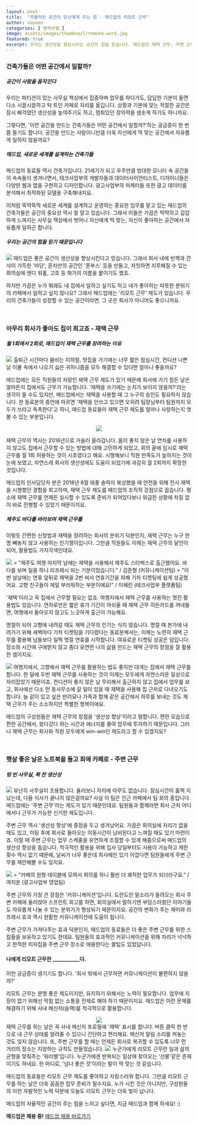 ```yaml
---
layout: post
title:  "자율적인 공간이 당신에게 주는 힘 - 매드업의 리모트 근무"
author: soyeon
categories: [ 맫력어필 ]
image: assets/images/thumbnail/remote-work.jpg
featured: true
excerpt: 우리는 생산성을 향상시키는 공간의 힘을 믿습니다. 매드업의 재택 근무, 주변 근무 이야기.
---
```


### 건축가들은 어떤 공간에서 일할까?
##### 공간이 사람을 움직인다
우리는 파티션이 있는 사무실 책상에서 집중하며 업무를 하다가도, 답답한 기분이 들면 다소 시끌시끌하고 탁 트인 카페로 자리를 옮깁니다. 상황과 기분에 맞는 적절한 공간은 잠시 삐걱댔던 생산성을 높여주기도 하고, 멈춰있던 창의력을 샘솟게 하기도 하니까요. 

그렇다면, '이런 공간을 만드는 건축가들은 어떤 공간에서 일할까?'하는 궁금증이 한 번쯤 들기도 합니다. 공간을 만드는 사람이니만큼 더욱 자신에게 딱 맞는 공간에서 자유롭게 일하지 않을까요?  

##### 매드업, 새로운 세계를 설계하는 건축가들
매드업의 동료들 역시 건축가입니다. 21세기가 되고 우주만큼 방대한 모니터 속 공간들이 속속들이 생겨나면서, 테크사업부의 개발자들과 데이터사이언티스트, 디자이너들은 다양한 웹과 앱을 구현하고 디자인합니다. 광고사업부의 마케터들 또한 광고 데이터를 분석해서 최적화된 모델을 구축해내지요.

이처럼 뚝딱뚝딱 새로운 세계를 설계하고 운영하는 중요한 임무를 맡고 있는 매드업의 건축가들은 공간의 중요성 역시 잘 알고 있습니다. 그래서 이들은 가끔은 딱딱하고 갑갑하게 느껴지는 사무실 책상에서 벗어나 자신에게 딱 맞는, 자신이 좋아하는 공간에서 자유롭게 일하곤 합니다.

##### 우리는 공간의 힘을 믿기 때문입니다
<img src="../assets/images/remote_2.jpg">
매드업은 좋은 공간이 생산성을 향상시킨다고 믿습니다. 그래서 회사 내에 빈백과 간식이 가득한 '마당', 혼자만의 공간인 '폰부스' 등을 만들고, 자칫하면 지루해질 수 있는 회의실에 앤디 워홀, 고흐 등 화가의 이름을 붙이기도 했죠.

하지만 가끔은 누가 뭐래도 내 집에서 일하고 싶기도 하고 내가 좋아하는 따뜻한 분위기의 카페에서 일하고 싶지 않나요? 그래서 매드업에는 '리모트 근무' 제도가 있습니다. 우리의 건축가들이 성장할 수 있는 공간이라면, 그 곳은 회사가 아니어도 좋으니까요.  

<br/>

### 아무리 회사가 좋아도 집이 최고죠 - 재택 근무
##### 월 1회에서 2회로, 매드업이 재택 근무를 장려하는 이유
<img src="../assets/images/remote_3.jpg">
출퇴근 시간마다 붐비는 지하철, 맛집을 가기에는 너무 짧은 점심시간, 컨디션 나쁜 날 이불 속에서 나오기 싫은 귀차니즘을 모두 해결할 수 있다면 얼마나 좋을까요? 

매드업에는 모든 직원들의 자랑인 재택 근무 제도가 있기 때문에 회사에 가기 힘든 날은 얼마든지 집에서도 근무가 가능합니다. '재택을 쓰기에는 눈치가 보이지 않을까?'라는 생각이 들 수도 있지만, 매드업에서는 재택을 사용할 때 그 누구의 승인도 필요하지 않습니다. 한 동료분의 증언에 따르면 '재택을 안쓰고 있으면 오히려 팀장님부터 팀원까지 모두가 쓰라고 독촉한다'고 하니, 매드업 동료들이 재택 근무 제도를 얼마나 사랑하는지 엿볼 수 있는 부분입니다.  

<center><img src="../assets/images/remote_4.jpg"></center>  

재택 근무의 역사는 2016년으로 거슬러 올라갑니다. 몸이 좋지 않은 날 연차를 사용하지 않고도 집에서 근무할 수 있는 방법에 대해 고민하게 되었고, 회의 끝에 임시로 재택 근무를 월 1회 허용하는 것이 시초였다고 해요. 시행해보니 직원 만족도가 높아지는 것이 눈에 보였고, 자연스레 회사의 생산성에도 도움이 되었기에 과감히 월 2회까지 확장한 것입니다. 

매드업의 인사담당자 분은 2018년 8월 태풍 솔릭이 북상했을 때 안전을 위해 전사 재택을 시행했던 경험을 회고하며, 재택 근무 제도를 매드업의 조직적 강점으로 꼽습니다. 평소에 재택 근무를 언제든 실시할 수 있도록 준비가 되어있다보니 위급한 상황에 차질 없이 바로 진행할 수 있었기 때문이지요.

##### 제주도 바다를 바라보며 재택 근무를
이렇듯 간편한 신청법과 재택을 장려하는 회사의 분위기 덕분인지, 재택 근무는 누구 한 명 빼놓지 않고 사용하는 인기쟁이입니다. 그만큼 직원들도 이제는 재택 근무의 달인이 되어, 활용법도 가지각색인데요.

<img src="../assets/images/remote_5.jpg">
> "제주도 여행 마지막 날에는 재택을 사용해서 제주도 스타벅스로 출근했어요. 바다를 보며 일을 하니 리프레시 되는 기분이었습니다." / 김준형 (커뮤니케이션팀)  
> "이번 설날에는 연휴 앞뒤로 재택을 2번 써서 연휴기간을 피해 기차 티켓팅에 쉽게 성공했어요. 고향 친구들이 제일 부러워하는 부분이에요!" / 이혜린 (테크사업부 플랫폼팀)

'재택'이라고 꼭 집에서 근무할 필요는 없죠. 여행지에서 재택 근무를 사용하는 멋진 활용법도 있습니다. 연차로만은 짧은 휴가 기간이 아쉬울 때 재택 근무 히든카드를 꺼내들면, 여행에서 돌아오지 않고도 느긋하게 출근이 가능해요. 

명절이 되어 고향에 내려갈 때도 재택 근무의 인기는 식지 않습니다. 명절 때 본가에 내려가기 위해 새벽마다 기차 티켓팅을 기다렸다는 동료분께서는, 이제는 노련히 재택 근무를 활용해 남들보다 일찍 명절 연휴를 시작합니다. 여유로운 티켓팅 성공은 덤입니다. 장소와 시간에 구애받지 않고 좀더 유연한 나의 삶을 만드는 재택 근무의 장점을 잘 활용한 셈이지요.

<img src="../assets/images/remote_6.jpg">
여행지에서, 고향에서 재택 근무를 활용하는 법도 좋지만 대개는 집에서 재택 근무를 합니다. 한 달에 두번 재택 근무를 사용하는 것이 이제는 모두에게 자연스러운 일상으로 자리잡았기 때문이죠. 컨디션이 좋지 않은 날 무리해서 출근하지 않고 집에서 업무를 보고, 회사에선 다소 먼 동사무소에 갈 일이 있을 때 재택을 사용해 집 근처로 다녀오기도 합니다. 늘 같이 있고 싶은 반려묘나 가족과 함께 같은 공간에서 하루를 보내는 것도 재택 근무가 주는 소소하지만 특별한 행복이에요.

매드업의 구성원들은 재택 근무의 장점을 '생산성 향상'이라고 말합니다. 편한 모습으로 편한 공간에서, 왔다갔다 하는 시간과 에너지를 줄여 업무에 투자하기 때문입니다. 그러니 재택 근무는 회사와 직원 모두에게 win-win인 제도라고 할 수 있겠지요?

<br/>

### 햇살 좋은 날은 노트북을 들고 최애 카페로 - 주변 근무
##### 텅 빈 사무실, 꽉 찬 생산성
<img src="../assets/images/remote_7.jpg">
유난히 사무실이 조용합니다. 둘러보니 자리에 아무도 없습니다. 점심시간이 훌쩍 지났는데, 다들 식사가 끝나지 않은걸까요? 사실 이 팀은 인근 카페에서 팀 회의 중입니다. 매드업에는 '주변 근무'라는 제도가 있기 때문인데요. 팀원들과 함께라면 회사 근처 어디에서나 근무가 가능한 신기한 제도입니다.

주변 근무 역시 '생산성 향상'에 중점을 두고 생겨났어요. 가끔은 회의실에 자리가 없을 때도 있고, 미팅 후에 회사로 돌아오는 이동시간이 낭비된다고 느껴질 때도 있기 마련이죠. 이럴 때 주변 근무는 업무 스케줄을 유연하게 조절할 수 있게 해줌으로써 매드업의 생산성 향상을 돕습니다. 적극적인 활용을 위해 입사 당일부터도 사용이 가능하고 제한 횟수 역시 없기 때문에, 날씨가 너무 좋은데 회사에만 있기 아깝다면 팀원들에게 주변 근무를 제안해볼 수도 있지요.

<img src="../assets/images/remote_8.jpg">
> "카페의 원형 테이블에 모여서 회의를 하니 훨씬 더 쾌적한 업무가 되더라구요." / 여지운 (광고사업부 영업팀)

주변 근무의 가장 큰 장점은 '커뮤니케이션'입니다. 도란도란 말소리가 들려오는 회사 주변 카페에 둘러앉아 스프린트 회고를 하면, 회의실에서 말하기엔 부담스러웠던 이야기들도 자유롭게 나눌 수 있는 분위기가 형성되기 때문이지요. 공간의 변화가 주는 재미와 리프레시 효과 역시 원활한 커뮤니케이션에 도움이 됩니다. 

주변 근무가 가져다주는 효과 덕분인지, 매드업의 동료들은 더 좋은 주변 근무를 위한 스킬들을 보유하고 있기도 한데요. 팀원들의 효과적인 커뮤니케이션을 위해 자리가 넉넉하고 한적한 피자집을 주변 근무 장소로 애용한다는 꿀팁도 있었답니다.

#### 나에게 리모트 근무란 ___________다.
이런 궁금증이 생기기도 합니다. '회사 밖에서 근무하면 커뮤니케이션이 불편하지 않을까?' 

리모트 근무는 분명 좋은 제도이지만, 유지하기 위해서는 노력이 필요합니다. 업무에 지장이 없기 위해선 막힘 없는 소통을 전제로 해야 하기 때문이지요. 매드업은 이런 문제를 해결하기 위해 사내 메신저(슬랙)를 적극적으로 활용합니다.  
<center><img src="../assets/images/remote_9.jpg"></center>  
재택 근무를 하는 날은 꼭 사내 메신저 프로필에 '재택' 표시를 합니다. 버튼 클릭 한 번으로 내 근무 상태를 알려줄 수 있으니 간단하고 편리해요. 메신저 알림 소리를 켜놓는 것도 잊지 않습니다. 또, 주변 근무를 할 때는 언제든 회사로 복귀할 수 있도록 너무 먼 거리의 장소는 지양하는 규칙도 만들었습니다.  

<img src="../assets/images/remote_10.jpg">  
누군가에게 리모트 근무란 일과 삶의 균형을 맞춰주는 '워라밸'입니다. 누군가에겐 반복되는 일상에 찾아오는 '선물'같은 존재이기도 하네요. 한 마디로, '넘나 좋은 것'이라는 말이 딱 맞는 것 같습니다.  

매드업의 동료들은 리모트 근무 제도를 좋아하고 자랑스러워 합니다. 그만큼 리모트 근무를 하는 날은 더욱 꼼꼼한 업무 준비가 필수지요. 누가 시킨 것은 아니지만, 구성원들의 이런 자발적인 노력 덕분에 오늘도 리모트 근무는 더욱 빛이 납니다.

매드업의 자율적인 공간이 주는 힘을 느끼고 싶다면, 지금 매드업과 함께 하세요! :)

**매드업은 채용 중!**
[매드업 채용 바로가기][madup]

[madup]: <https://www.notion.so/78775178b17243c8b00112447343ab22>



